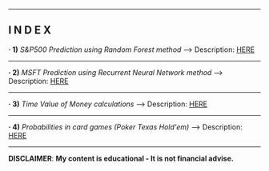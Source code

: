 ------------------------------------------------------------------------------------------------------------
**I N D E X**
------------------------------------------------------------------------------------------------------------


**· 1)** *S&P500 Prediction using Random Forest method* --> Description: [HERE](https://github.com/alfonsohdl/ahp/blob/main/Project1.md)
  
------------------------------------------------------------------------------------------------------------

**· 2)** *MSFT Prediction using Recurrent Neural Network method* --> Description: [HERE](https://github.com/alfonsohdl/ahp/blob/main/Project2.md)

------------------------------------------------------------------------------------------------------------

**· 3)** *Time Value of Money calculations* --> Description: [HERE](https://github.com/alfonsohdl/ahp/blob/main/Project3.md)

------------------------------------------------------------------------------------------------------------

**· 4)** *Probabilities in card games (Poker Texas Hold'em)* --> Description: [HERE](https://github.com/alfonsohdl/ahp/blob/main/Project4.md)


------------------------------------------------------------------------------------------------------------
 **DISCLAIMER**: **My content is educational - It is not financial advise.**
